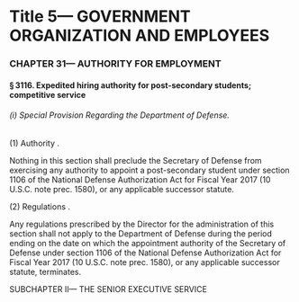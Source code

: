 
# Title 5— GOVERNMENT ORGANIZATION AND EMPLOYEES
### CHAPTER 31— AUTHORITY FOR EMPLOYMENT
#### § 3116. Expedited hiring authority for post-secondary students; competitive service
###### (i) Special Provision Regarding the Department of Defense.

(1) Authority .

Nothing in this section shall preclude the Secretary of Defense from exercising any authority to appoint a post-secondary student under section 1106 of the National Defense Authorization Act for Fiscal Year 2017 (10 U.S.C. note prec. 1580), or any applicable successor statute.

(2) Regulations .

Any regulations prescribed by the Director for the administration of this section shall not apply to the Department of Defense during the period ending on the date on which the appointment authority of the Secretary of Defense under section 1106 of the National Defense Authorization Act for Fiscal Year 2017 (10 U.S.C. note prec. 1580), or any applicable successor statute, terminates.

SUBCHAPTER II— THE SENIOR EXECUTIVE SERVICE
